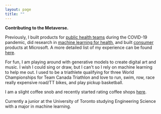 ```yaml
---
layout: page
title: ""
---
```


**Contributing to the Metaverse.**

Previously, I built products for [public health teams](https://flatten.ca) during the COVID-19 pandemic, did research in [machine learning for health](https://shreyj.com/previous), and built [consumer](https://account.microsoft.com/family/about) products at Microsoft. A more detailed list of my experience can be found [here](https://shreyj.com/previous/).

For fun, I am playing around with generative models to create digital art and music. I wish I could sing or draw, but I can't so I rely on machine learning to help me out. I used to be a triathlete qualifying for three World Championships for Team Canada Triathlon and love to run, swim, row, race really expensive road/TT bikes, and play pickup basketball. 

I am a slight coffee snob and recently started rating coffee shops [here](https://shreyj.com/coffee/). 

Currently a junior at the University of Toronto studying Engineering Science with a major in machine learning. 
